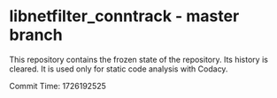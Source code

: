 # libnetfilter_conntrack - master branch

This repository contains the frozen state of the repository.
Its history is cleared. It is used only for static code
analysis with Codacy.

Commit Time: 1726192525